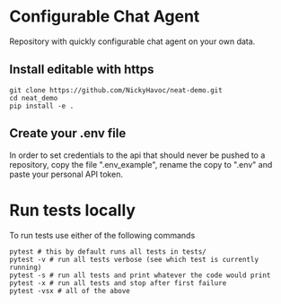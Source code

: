 # Configurable Chat Agent

Repository with quickly configurable chat agent on your own data.


## Install editable with https

```console
git clone https://github.com/NickyHavoc/neat-demo.git
cd neat_demo
pip install -e .
```

## Create your .env file

In order to set credentials to the api that should never be pushed to a repository, copy the file ".env_example", rename the copy to ".env" and paste your personal API token.

# Run tests locally

To run tests use either of the following commands

```console
pytest # this by default runs all tests in tests/
pytest -v # run all tests verbose (see which test is currently running)
pytest -s # run all tests and print whatever the code would print
pytest -x # run all tests and stop after first failure
pytest -vsx # all of the above
```

